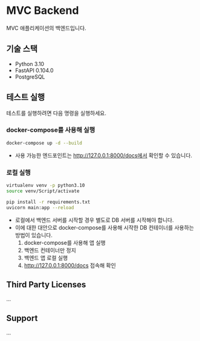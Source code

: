 
# MVC Backend
MVC 애플리케이션의 백엔드입니다.


## 기술 스택
- Python 3.10
- FastAPI 0.104.0
- PostgreSQL


## 테스트 실행
테스트를 실행하려면 다음 명령을 실행하세요.

### docker-compose를 사용해 실행

```bash
docker-compose up -d --build
```

- 사용 가능한 엔드포인트는 http://127.0.0.1:8000/docs에서 확인할 수 있습니다.


### 로컬 실행

```bash
virtualenv venv -p python3.10
source venv/Script/activate

pip install -r requirements.txt
uvicorn main:app --reload
```

- 로컬에서 백엔드 서버를 시작할 경우 별도로 DB 서버를 시작해야 합니다.
- 이에 대한 대안으로 docker-compose를 사용해 시작한 DB 컨테이너를 사용하는 방법이 있습니다.
  1. docker-compose를 사용해 앱 실행
  2. 백엔드 컨테이너만 정지
  3. 백엔드 앱 로컬 실행
  4. http://127.0.0.1:8000/docs 접속해 확인


## Third Party Licenses

...


## Support

...

